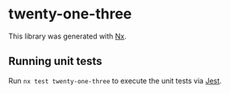 # twenty-one-three

This library was generated with [Nx](https://nx.dev).

## Running unit tests

Run `nx test twenty-one-three` to execute the unit tests via [Jest](https://jestjs.io).
